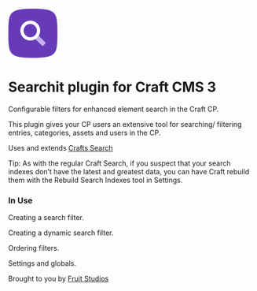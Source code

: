 
<p align="left"><a href="https://github.com/fruitstudios/craft-searchit" target="_blank"><img width="100" height="100" src="resources/img/searchit.svg" alt="Searchit"></a></p>

# Searchit plugin for Craft CMS 3

Configurable filters for enhanced element search in the Craft CP.

This plugin gives your CP users an extensive tool for searching/ filtering entries, categories, assets and users in the CP.

Uses and extends [Crafts Search](https://docs.craftcms.com/v3/searching.html)

Tip: As with the regular Craft Search, if you suspect that your search indexes don’t have the latest and greatest data, you can have Craft rebuild them with the Rebuild Search Indexes tool in Settings.

### In Use

Creating a search filter.


Creating a dynamic search filter.


Ordering filters.


Settings and globals.


Brought to you by [Fruit Studios](https://fruitstudios.co.uk)
